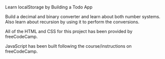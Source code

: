Learn localStorage by Building a Todo App

Build a decimal and binary converter and learn about both number systems. Also learn about recursion by using it to perform the conversions.

All of the HTML and CSS for this project has been provided by freeCodeCamp.

JavaScript has been built following the course/instructions on freeCodeCamp.